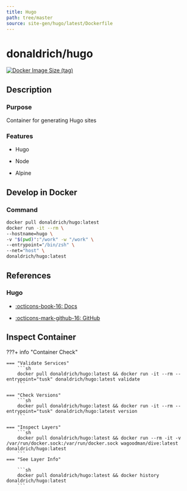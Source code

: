 ```yaml
---
title: Hugo
path: tree/master
source: site-gen/hugo/latest/Dockerfile
---
```


# donaldrich/hugo

[![Docker Image Size (tag)](https://img.shields.io/docker/image-size/donaldrich/hugo/latest?color=blue&label=size&logo=docker&style=flat-square)](https://hub.docker.com/r/donaldrich/hugo/latest)

## Description

### Purpose

Container for generating Hugo sites

### Features

- Hugo

- Node

- Alpine

## Develop in Docker

### Command

```sh
docker pull donaldrich/hugo:latest
docker run -it --rm \
--hostname=hugo \
-v "$(pwd)":"/work" -w "/work" \
--entrypoint="/bin/zsh" \
--net="host" \
donaldrich/hugo:latest
```

## References

### Hugo

- [:octicons-book-16: Docs](https://gohugo.io)

- [:octicons-mark-github-16: GitHub](https://github.com/gohugoio/hugo)

## Inspect Container

???+ info "Container Check"

    === "Validate Services"
        ```sh
        docker pull donaldrich/hugo:latest && docker run -it --rm --entrypoint="tusk" donaldrich/hugo:latest validate
        ```

    === "Check Versions"
        ```sh
        docker pull donaldrich/hugo:latest && docker run -it --rm --entrypoint="tusk" donaldrich/hugo:latest version
        ```

    === "Inspect Layers"
        ```sh
        docker pull donaldrich/hugo:latest && docker run --rm -it -v /var/run/docker.sock:/var/run/docker.sock wagoodman/dive:latest donaldrich/hugo:latest
        ```
    === "See Layer Info"

        ```sh
        docker pull donaldrich/hugo:latest && docker history donaldrich/hugo:latest
        ```
